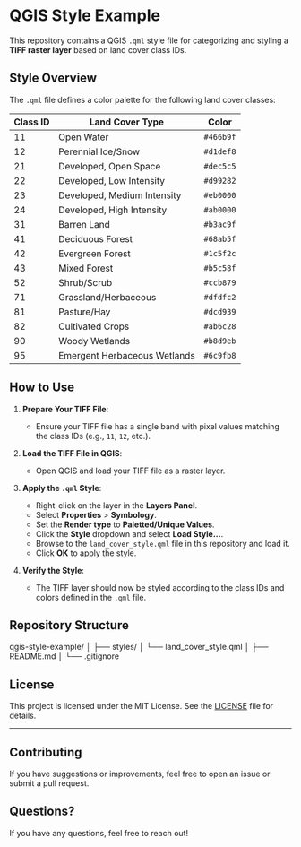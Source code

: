 # QGIS Style Example

This repository contains a QGIS `.qml` style file for categorizing and styling a **TIFF raster layer** based on land cover class IDs.

## Style Overview
The `.qml` file defines a color palette for the following land cover classes:

| Class ID | Land Cover Type                  | Color     |
|----------|----------------------------------|-----------|
| 11       | Open Water                       | `#466b9f` |
| 12       | Perennial Ice/Snow               | `#d1def8` |
| 21       | Developed, Open Space            | `#dec5c5` |
| 22       | Developed, Low Intensity         | `#d99282` |
| 23       | Developed, Medium Intensity      | `#eb0000` |
| 24       | Developed, High Intensity        | `#ab0000` |
| 31       | Barren Land                      | `#b3ac9f` |
| 41       | Deciduous Forest                 | `#68ab5f` |
| 42       | Evergreen Forest                 | `#1c5f2c` |
| 43       | Mixed Forest                     | `#b5c58f` |
| 52       | Shrub/Scrub                      | `#ccb879` |
| 71       | Grassland/Herbaceous             | `#dfdfc2` |
| 81       | Pasture/Hay                      | `#dcd939` |
| 82       | Cultivated Crops                 | `#ab6c28` |
| 90       | Woody Wetlands                   | `#b8d9eb` |
| 95       | Emergent Herbaceous Wetlands     | `#6c9fb8` |

## How to Use
1. **Prepare Your TIFF File**:
   - Ensure your TIFF file has a single band with pixel values matching the class IDs (e.g., `11`, `12`, etc.).

2. **Load the TIFF File in QGIS**:
   - Open QGIS and load your TIFF file as a raster layer.

3. **Apply the `.qml` Style**:
   - Right-click on the layer in the **Layers Panel**.
   - Select **Properties** > **Symbology**.
   - Set the **Render type** to **Paletted/Unique Values**.
   - Click the **Style** dropdown and select **Load Style...**.
   - Browse to the `land_cover_style.qml` file in this repository and load it.
   - Click **OK** to apply the style.

4. **Verify the Style**:
   - The TIFF layer should now be styled according to the class IDs and colors defined in the `.qml` file.

## Repository Structure
qgis-style-example/
│
├── styles/
│ └── land_cover_style.qml
│
├── README.md
│
└── .gitignore

## License
This project is licensed under the MIT License. See the [LICENSE](LICENSE) file for details.

---

## Contributing
If you have suggestions or improvements, feel free to open an issue or submit a pull request.

## Questions?
If you have any questions, feel free to reach out!